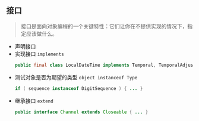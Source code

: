 ## 接口
> 接口是面向对象编程的一个关键特性：它们让你在不提供实现的情况下，指定应该做什么。

- 声明接口
- 实现接口 `implements`
    ``` java
    public final class LocalDateTime implements Temporal, TemporalAdjuster, ChronoLocalDateTime<LocalDate>, Serializable { ... }
    ```
- 测试对象是否为期望的类型 `object instanceof Type`
    ``` java
    if ( sequence instanceof DigitSequence ) { ... }
    ```
- 继承接口 `extend`
    ``` java
    public interface Channel extends Closeable { ... }
    ```